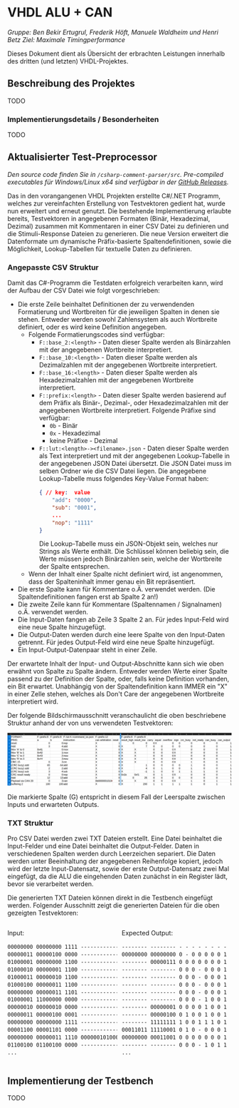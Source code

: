 # VHDL ALU + CAN

_Gruppe: Ben Bekir Ertugrul, Frederik Höft, Manuele Waldheim und Henri Betz_
_Ziel: Maximale Timingperformance_

Dieses Dokument dient als Übersicht der erbrachten Leistungen innerhalb des dritten (und letzten) VHDL-Projektes.

## Beschreibung des Projektes

TODO

### Implementierungsdetails / Besonderheiten

TODO

## Aktualisierter Test-Preprocessor

_Den source code finden Sie in `/csharp-comment-parser/src`. Pre-compiled executables für Windows/Linux x64 sind verfügbar in der [GitHub Releases](https://github.com/frederik-hoeft/fhdw-vhdl-alu-can/releases)._

Das in den vorangangenen VHDL Projekten erstellte C\#/.NET Programm, welches zur vereinfachten Erstellung von Testvektoren gedient hat, wurde nun erweitert und erneut genutzt. Die bestehende Implementierung erlaubte bereits, Testvektoren in angegebenen Formaten (Binär, Hexadezimal, Dezimal) zusammen mit Kommentaren in einer CSV Datei zu definieren und die Stimuli-Response Dateien zu generieren. Die neue Version erweitert die Datenformate um dynamische Präfix-basierte Spaltendefinitionen, sowie die Möglichkeit, Lookup-Tabellen für textuelle Daten zu definieren.

### Angepasste CSV Struktur

Damit das C\#-Programm die Testdaten erfolgreich verarbeiten kann, wird der Aufbau der CSV Datei wie folgt vorgeschrieben:
- Die erste Zeile beinhaltet Definitionen der zu verwendenden Formatierung und Wortbreiten für die jeweiligen Spalten in denen sie stehen. Entweder werden sowohl Zahlensystem als auch Wortbreite definiert, oder es wird keine Definition angegeben.
    - Folgende Formatierungscodes sind verfügbar:
        - `F::base_2:<length>` - Daten dieser Spalte werden als Binärzahlen mit der angegebenen Wortbreite interpretiert.
        - `F::base_10:<length>` - Daten dieser Spalte werden als Dezimalzahlen mit der angegebenen Wortbreite interpretiert.
        - `F::base_16:<length>` - Daten dieser Spalte werden als Hexadezimalzahlen mit der angegebenen Wortbreite interpretiert.
        - `F::prefix:<length>` - Daten dieser Spalte werden basierend auf dem Präfix als Binär-, Dezimal-, oder Hexadezimalzahlen mit der angegebenen Wortbreite interpretiert. Folgende Präfixe sind verfügbar:
            - `0b` - Binär
            - `0x` - Hexadezimal
            - keine Präfixe - Dezimal
        - `F::lut:<length>-><filename>.json` - Daten dieser Spalte werden als Text interpretiert und mit der angegebenen Lookup-Tabelle in der angegebenen JSON Datei übersetzt. Die JSON Datei muss im selben Ordner wie die CSV Datei liegen. Die angegebene Lookup-Tabelle muss folgendes Key-Value Format haben:
            ```json
            { // key:  value
                "add": "0000",
                "sub": "0001",
                ...
                "nop": "1111"
            }
            ```
            Die Lookup-Tabelle muss ein JSON-Objekt sein, welches nur Strings als Werte enthält. Die Schlüssel können beliebig sein, die Werte müssen jedoch Binärzahlen sein, welche der Wortbreite der Spalte entsprechen.
    - Wenn der Inhalt einer Spalte nicht definiert wird, ist angenommen, dass der Spalteninhalt immer genau ein Bit repräsentiert.
- Die erste Spalte kann für Kommentare o.Ä. verwendet werden. (Die Spaltendefinitionen fangen erst ab Spalte 2 an!)
- Die zweite Zeile kann für Kommentare (Spaltennamen / Signalnamen) o.Ä. verwendet werden.
- Die Input-Daten fangen ab Zeile 3 Spalte 2 an. Für jedes Input-Feld wird eine neue Spalte hinzugefügt.
- Die Output-Daten werden durch eine leere Spalte von den Input-Daten getrennt. Für jedes Output-Feld wird eine neue Spalte hinzugefügt.
- Ein Input-Output-Datenpaar steht in einer Zeile.

Der erwartete Inhalt der Input- und Output-Abschnitte kann sich wie oben erwähnt von Spalte zu Spalte ändern. Entweder werden Werte einer Spalte passend zu der Definition der Spalte, oder, falls keine Definition vorhanden, ein Bit erwartet.
Unabhängig von der Spaltendefinition kann IMMER ein "X" in einer Zelle stehen, welches als Don't Care der angegebenen Wortbreite interpretiert wird.

Der folgende Bildschirmausschnitt veranschaulicht die oben beschriebene Struktur anhand der von uns verwendeten Testvektoren:

![](./assets/csv-sample.png)

Die markierte Spalte (G) entspricht in diesem Fall der Leerspalte zwischen Inputs und erwarteten Outputs.

### TXT Struktur

Pro CSV Datei werden zwei TXT Dateien erstellt. Eine Datei beinhaltet die Input-Felder und eine Datei beinhaltet die Output-Felder. Daten in verschiedenen Spalten werden durch Leerzeichen separiert. Die Daten werden unter Beeinhaltung der angegebenen Reihenfolge kopiert, jedoch wird der letzte Input-Datensatz, sowie der erste Output-Datensatz zwei Mal eingefügt, da die ALU die eingehenden Daten zunächst in ein Register lädt, bevor sie verarbeitet werden.

Die generierten TXT Dateien können direkt in die Testbench eingefügt werden. Folgender Ausschnitt zeigt die generierten Dateien für die oben gezeigten Testvektoren:

<div style="display: grid; grid-template-columns: 49% 49%; grid-column-gap: 2%">
<div>

Input:

```txt
00000000 00000000 1111 ------------ 1
00000011 00000100 0000 ------------ 0
01000001 00000000 1100 ------------ 0
01000010 00000001 1100 ------------ 0
01000011 00000010 1100 ------------ 0
01000100 00000011 1100 ------------ 0
00000000 00000011 1101 ------------ 0
01000001 11000000 0000 ------------ 0
00000010 00000010 0000 ------------ 0
00000011 00000100 0001 ------------ 0
00000000 00000000 1111 ------------ 0
00001100 00001101 0000 ------------ 0
00000000 00000011 1110 000000101000 0
01100100 01100100 0000 ------------ 0
...
```

</div>
<div>

Expected Output:

```txt
-------- -------- - - - - - - - -
00000000 00000000 0 - 0 0 0 0 0 1
-------- 00000111 0 0 0 0 0 0 0 1
-------- -------- 0 0 0 - 0 0 0 1
-------- -------- 0 0 0 - 0 0 0 1
-------- -------- 0 0 0 - 0 0 0 1
-------- -------- 0 0 0 - 0 0 0 1
-------- -------- 0 0 0 - 1 0 0 1
-------- 00000001 0 0 0 0 1 0 0 1
-------- 00000100 0 1 0 0 1 0 0 1
-------- 11111111 1 0 0 1 1 1 0 1
00011011 11110001 0 1 0 - 0 0 0 1
00000000 00011001 0 0 0 0 0 0 0 1
-------- -------- 0 0 0 - 1 0 1 1
...
```

</div>
</div>

## Implementierung der Testbench

TODO